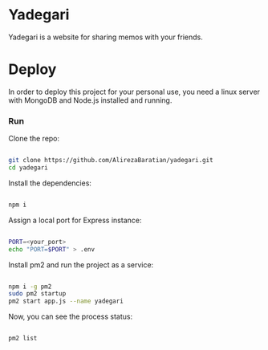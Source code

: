 # Yadegari
Yadegari is a website for sharing memos with your friends.

# Deploy

In order to deploy this project for your personal use, you need a linux server with MongoDB and Node.js installed and running.

### Run

Clone the repo:

```bash

git clone https://github.com/AlirezaBaratian/yadegari.git
cd yadegari

```

Install the dependencies:

```bash

npm i

```

Assign a local port for Express instance:

```bash

PORT=<your_port>
echo "PORT=$PORT" > .env 

```

Install pm2 and run the project as a service:

```bash

npm i -g pm2
sudo pm2 startup
pm2 start app.js --name yadegari

```

Now, you can see the process status:

```bash

pm2 list

```